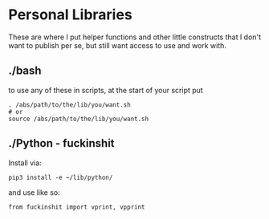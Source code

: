# Personal Libraries
These are where I put helper functions and other little constructs that I don't want to publish per se, but still want access to use and work with.

## ./bash
to use any of these in scripts, at the start of your script put
```shell
. /abs/path/to/the/lib/you/want.sh
# or
source /abs/path/to/the/lib/you/want.sh
```

## ./Python - fuckinshit
Install via:
```shell
pip3 install -e ~/lib/python/
```
and use like so:
```python3
from fuckinshit import vprint, vpprint
```
